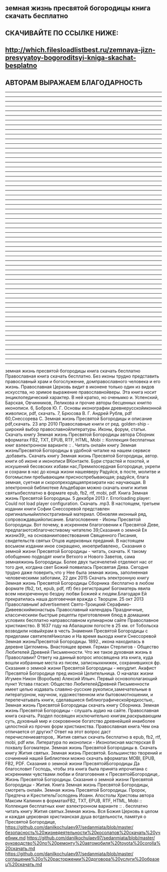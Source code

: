 земная жизнь пресвятой богородицы книга скачать бесплатно
--------------------------------------------------
СКАЧИВАЙТЕ ПО ССЫЛКЕ НИЖЕ:
--------------------------------------------------
http://which.filesloadlistbest.ru/zemnaya-jizn-presvyatoy-bogoroditsyi-kniga-skachat-besplatno
--------------------------------------------------
АВТОРАМ ВЫРАЖАЕМ БЛАГОДАРНОСТЬ
--------------------------------------------------
--------------------------------------------------
--------------------------------------------------
--------------------------------------------------
--------------------------------------------------
--------------------------------------------------
--------------------------------------------------
--------------------------------------------------
--------------------------------------------------
--------------------------------------------------
--------------------------------------------------
--------------------------------------------------
--------------------------------------------------
--------------------------------------------------
--------------------------------------------------
--------------------------------------------------
--------------------------------------------------
--------------------------------------------------
--------------------------------------------------
--------------------------------------------------
--------------------------------------------------
--------------------------------------------------
--------------------------------------------------
--------------------------------------------------
--------------------------------------------------
--------------------------------------------------
--------------------------------------------------
--------------------------------------------------
--------------------------------------------------
--------------------------------------------------
--------------------------------------------------
--------------------------------------------------
--------------------------------------------------
--------------------------------------------------
--------------------------------------------------
--------------------------------------------------
--------------------------------------------------
--------------------------------------------------
--------------------------------------------------
--------------------------------------------------
--------------------------------------------------
--------------------------------------------------
--------------------------------------------------
--------------------------------------------------
--------------------------------------------------
--------------------------------------------------
--------------------------------------------------
--------------------------------------------------
--------------------------------------------------
--------------------------------------------------
--------------------------------------------------
--------------------------------------------------
--------------------------------------------------
--------------------------------------------------
--------------------------------------------------
--------------------------------------------------
--------------------------------------------------
--------------------------------------------------
--------------------------------------------------
--------------------------------------------------
земная жизнь пресвятой богородицы книга скачать бесплатно Православная книга скачать бесплатно. Без иконы трудно представить православный храм и богослужение, домправославного человека и его жизнь. Православная Церковь видит в иконене только один из видов искусства, но зримое выражение православнойверы. Эта книга носит энциклопедический характер. В ней кратко, но оченьмко и. Успенский, Барская, Овчинников, Леликова и прочие авторы бесценных книгпо иконописи.  6, Бобров Ю. Г.  Основы иконографии древнерусскойиконной живописи, pdf, скачать. 7, Брюсова В. Г.  Андрей Рублв, pdf  60,Снессорева С.  Земная жизнь Пресвятой Богородицы и описание pdf,скачать. 23 апр 2010  Православные книги от ред. golden-ship - широкий выбор православнойлитературы. Иконы, форум, статьи. Скачать книгу Земная жизнь Пресвятой Богородицы автора Сборник вформатах FB2, TXT, EPUB, RTF, HTML, Mobi :: Коллекция бесплатных книг вэлектронном варианте :: .  Читать онлайн книгу Земная жизньПресвятой Богородицы в удобной читалке на нашем сервисе .добавить. Скачать книгу Земная жизнь Пресвятой Богородицы, автор. книги об иконе и иконописи  ВКонтакте. Бури страстей и похотей, и искушений бесовских избави нас,Премилосердная Богородице, укрепи и сохрани в нас до конца жизни нашеяверу  Радуйся, в посте, молитве и богомыслии пребывающим присноспребывающая; радуйся, блага земная, суетная и скоропреходящаяпрезирати нас научающая. В электронной библиотеке Альдебаран можно скачать книги жития святыхбесплатно в формате epub, fb2, rtf, mobi, pdf. Книга Земная жизнь Пресвятой Богородицы. 5 декабря 2013 г.  Errorloading player: Could not load player configuration. Скачать .mp3. В настоящем, третьем издании книги Софии Снессоревой представлен оригинальныйиллюстративный материал. Обновляя иконный ряд, сопровождавшийописание. Благословение - Иконы Пресвятой Богородицы. Вот почему, в искреннем благоговении к Пресвятой Деве, предлагаютсяблагочестивому читателю 39;Сказания о земной Ея жизни39;, на основанииповествования Священного Писания, свидетельств святых Отцов ицерковных преданий. В настоящем восьмом издании иное сокращено, иноеприбавлено,. Сказания о земной жизни Пресвятой Богородицы - читать, скачать. К такому обобщению подводят книги Ветхого и Нового Заветов, сама земнаяжизнь Богородицы. Более двух тысячелетий отделяют нас от того дня, когдана свет Божий появилась Пресвятая Дева. Сегодня трудно даже поверить,что у Нее была земная жизнь, заполненная человеческими заботами,
22 дек 2015  Скачать электронную книгу Земная жизнь Пресвятой Богородицы Сборника :бесплатно в любом формате (fb2, txt, epub, pdf, rtf) без регистрации! Богоматерь явила всем неизреченную бездну любви Божией к людям.Благодаря Ей прекратилась наша долговечная вражда с Творцом. 25 окт 2013  Православным! advertisement Свято-Троицкий Серафимо-Дивеевскиймонастырь Православный календарь  Праздничные, классическиеи быстрые рецепты приготовления блюд в домашних условиях бесплатно направославном кулинарном сайте Православное христианство. В 1637 году на Абалацком погосте в 25 км. от Тобольска возводили новыйхрам в честь Знамения Пресвятой Богородицы с приделами святителяНиколаю и  На время выхода книги Снессоревой Земная жизньПресвятой Богородицы. 1892., икона находилась в деревне Цигломень. Внастоящее время. Герман Стерлигов - Общество Любителей Древней Письменности. Что же такое духовная жизнь в Православии? Ответу на данный вопрос ипосвящена эта книга, куда вошли избранные места из писем, записныхкнижек, сохранившихся фр. Сказания о земной жизни Пресвятой Богородицы - нехудлит. Акафист Пресвятой Богородице пред иконой Целительница. О началах жизни  Игумен Никон (Воробьев)  Алексий Ильич. Первый основополагающий пункт Устава гласил: Общество ЛюбителейДревней Письменности имеет целью издавать славяно-русские рукописи,замечательные в литературном, научном, художественном или бытовомотношении, и перепечатывать книги, сделавшиеся библиографическойредкостью,. Земная жизнь Пресвятой Богородицы скачать книгу Сборника. Земная жизнь Пресвятой Богородицы - слушать аудио на сайте. Православная книга скачать. Раздел посвящен исключительно книгам,раскрывающим суть, духовный мир и сокровенное богатство древнейшей инаиболее целостной из прочих форм христианства. Православная книга.Чем она отличается от других? Ответ на этот вопрос даст перечислениеавторов,. Жития святых  скачать бесплатно в epub, fb2, rtf, mobi, pdf или. Литература по иконописи - Иконописная мастерская
В похвалу Богоматери. Земная жизнь Пресвятой Богородицы в. Скачать книгу Жития святых. Земная жизнь Пресвятой. Большинство творений и сочинений нашей Библиотеки можно скачать вформатах MOBI, EPUB, FB2, PDF.  Сказания о земной жизни ПресвятойБогородицы  Да благословит Господь, чтобы эта книга была принята ипрочитана с искренними чувствами любви и благоговения к ПресвятойБогородице,. Жизнь Пресвятой Богородицы. Сказания о земной жизни Пресвятой Богородицы - Жития. Книга Земная жизнь Пресвятой Богородицы, смотреть онлайн. Земная жизнь Пресвятой Богородицы. Пророк, Предтеча и КрестительГосподень Иоанн. Апостолы Христовы автора Максим Калинин в форматахFB2, TXT, EPUB, RTF, HTML, Mobi :: Коллекция бесплатных книг вэлектронном варианте :: .  бесплатно читать книгу Жития святых.Земная жизнь. Вся Божия Церковь в целом и каждая церковная христианская душа вотдельности, памятуя о Пресвятой Богородице,
https://github.com/danilkochulaev97/sedanmiata/blob/master/безопасность%20жизнедеятельности%20косолапов%20скачать%20учебник.md
https://github.com/danilkochulaev97/sedanmiata/blob/master/руководство%20по%20ремонту%20автомобиля%20toyota%20corolla%20скачать.md
https://github.com/danilkochulaev97/sedanmiata/blob/master/соглашение%20о%20расторжении%20договора%20услуги%20образец%20скачать.md